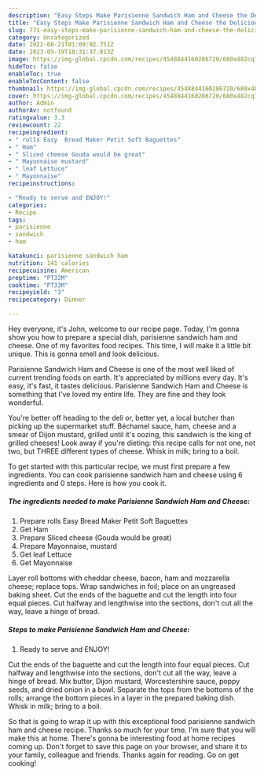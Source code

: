 ```yaml
---
description: "Easy Steps Make Parisienne Sandwich Ham and Cheese the Delicious}"
title: "Easy Steps Make Parisienne Sandwich Ham and Cheese the Delicious}"
slug: 771-easy-steps-make-parisienne-sandwich-ham-and-cheese-the-delicious
category: Uncategorized
date: 2022-08-21T01:09:02.751Z
date: 2023-05-19T18:31:37.813Z
image: https://img-global.cpcdn.com/recipes/4548844160286720/680x482cq70/parisienne-sandwich-ham-and-cheese-recipe-main-photo.jpg
hideToc: false
enableToc: true
enableTocContent: false
thumbnail: https://img-global.cpcdn.com/recipes/4548844160286720/680x482cq70/parisienne-sandwich-ham-and-cheese-recipe-main-photo.jpg
cover: https://img-global.cpcdn.com/recipes/4548844160286720/680x482cq70/parisienne-sandwich-ham-and-cheese-recipe-main-photo.jpg
author: Admin
authorAv: notfound
ratingvalue: 3.3
reviewcount: 22
recipeingredient:
- " rolls Easy  Bread Maker Petit Soft Baguettes"
- " Ham"
- " Sliced cheese Gouda would be great"
- " Mayonnaise mustard"
- " leaf Lettuce"
- " Mayonnaise"
recipeinstructions:

- "Ready to serve and ENJOY!"
categories:
- Recipe
tags:
- parisienne
- sandwich
- ham

katakunci: parisienne sandwich ham 
nutrition: 141 calories
recipecuisine: American
preptime: "PT32M"
cooktime: "PT33M"
recipeyield: "3"
recipecategory: Dinner

---
```



Hey everyone, it's John, welcome to our recipe page. Today, I'm gonna show you how to prepare a special dish, parisienne sandwich ham and cheese. One of my favorites food recipes. This time, I will make it a little bit unique. This is gonna smell and look delicious.

Parisienne Sandwich Ham and Cheese is one of the most well liked of current trending foods on earth. It's appreciated by millions every day. It's easy, it's fast, it tastes delicious. Parisienne Sandwich Ham and Cheese is something that I've loved my entire life. They are fine and they look wonderful.

You&#39;re better off heading to the deli or, better yet, a local butcher than picking up the supermarket stuff. Béchamel sauce, ham, cheese and a smear of Dijon mustard, grilled until it&#39;s oozing, this sandwich is the king of grilled cheeses! Look away if you&#39;re dieting: this recipe calls for not one, not two, but THREE different types of cheese. Whisk in milk; bring to a boil.


To get started with this particular recipe, we must first prepare a few ingredients. You can cook parisienne sandwich ham and cheese using 6 ingredients and 0 steps. Here is how you cook it.

<!--inarticleads1-->

##### The ingredients needed to make Parisienne Sandwich Ham and Cheese:

1. Prepare  rolls Easy  Bread Maker Petit Soft Baguettes
1. Get  Ham
1. Prepare  Sliced cheese (Gouda would be great)
1. Prepare  Mayonnaise, mustard
1. Get  leaf Lettuce
1. Get  Mayonnaise


Layer roll bottoms with cheddar cheese, bacon, ham and mozzarella cheese; replace tops. Wrap sandwiches in foil; place on an ungreased baking sheet. Cut the ends of the baguette and cut the length into four equal pieces. Cut halfway and lengthwise into the sections, don&#39;t cut all the way, leave a hinge of bread. 

<!--inarticleads2-->

##### Steps to make Parisienne Sandwich Ham and Cheese:


1. Ready to serve and ENJOY!

Cut the ends of the baguette and cut the length into four equal pieces. Cut halfway and lengthwise into the sections, don&#39;t cut all the way, leave a hinge of bread. Mix butter, Dijon mustard, Worcestershire sauce, poppy seeds, and dried onion in a bowl. Separate the tops from the bottoms of the rolls; arrange the bottom pieces in a layer in the prepared baking dish. Whisk in milk; bring to a boil. 

So that is going to wrap it up with this exceptional food parisienne sandwich ham and cheese recipe. Thanks so much for your time. I'm sure that you will make this at home. There's gonna be interesting food at home recipes coming up. Don't forget to save this page on your browser, and share it to your family, colleague and friends. Thanks again for reading. Go on get cooking!
